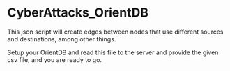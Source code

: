 # CyberAttacks_OrientDB

This json script will create edges between nodes that use different sources and destinations, among other things.

Setup your OrientDB and read this file to the server and provide the given csv file, and you are ready to go.
